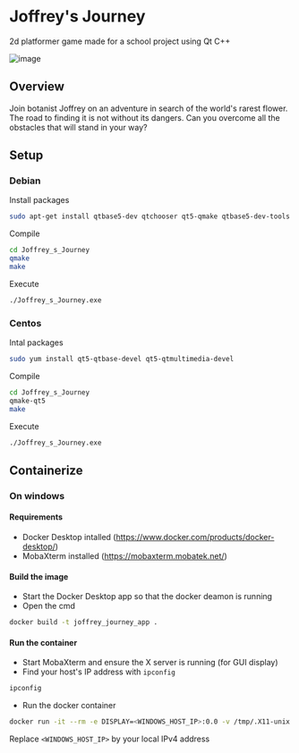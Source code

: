 # Joffrey's Journey
2d platformer game made for a school project using Qt C++

![image](https://github.com/Vazelek/Joffrey_s_Journey/assets/84991031/0f976cf8-3b19-4066-b992-02d8b8c022e1)

## Overview
Join botanist Joffrey on an adventure in search of the world's rarest flower. The road to finding it is not without its dangers. Can you overcome all the obstacles that will stand in your way?

## Setup
### Debian
Install packages
```sh
sudo apt-get install qtbase5-dev qtchooser qt5-qmake qtbase5-dev-tools qtmultimedia5-dev libqt5multimedia5-plugins -y
```

Compile
```sh
cd Joffrey_s_Journey
qmake
make
```

Execute
```sh
./Joffrey_s_Journey.exe
```

### Centos
Intal packages
```sh
sudo yum install qt5-qtbase-devel qt5-qtmultimedia-devel
```

Compile
```sh
cd Joffrey_s_Journey
qmake-qt5
make
```

Execute
```sh
./Joffrey_s_Journey.exe
```

## Containerize

### On windows

#### Requirements

- Docker Desktop intalled (https://www.docker.com/products/docker-desktop/) 
- MobaXterm installed (https://mobaxterm.mobatek.net/)

#### Build the image

- Start the Docker Desktop app so that the docker deamon is running
- Open the cmd

```sh
docker build -t joffrey_journey_app .
```

#### Run the container

- Start MobaXterm and ensure the X server is running (for GUI display)
- Find your host's IP address with `ipconfig`

```sh
ipconfig
```
- Run the docker container

```sh
docker run -it --rm -e DISPLAY=<WINDOWS_HOST_IP>:0.0 -v /tmp/.X11-unix:/tmp/.X11-unix joffrey_journey_app
```
Replace `<WINDOWS_HOST_IP>` by your local IPv4 address